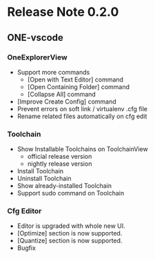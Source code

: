 # Release Note 0.2.0

## ONE-vscode

### OneExplorerView

- Support more commands
  - [Open with Text Editor] command
  - [Open Containing Folder] command
  - [Collapse All] command
- [Improve Create Config] command
- Prevent errors on soft link / virtualenv .cfg file
- Rename related files automatically on cfg edit

### Toolchain

- Show Installable Toolchains on ToolchainView
  - official release version
  - nightly release version
- Install Toolchain
- Uninstall Toolchain
- Show already-installed Toolchain
- Support sudo command on Toolchain

### Cfg Editor

- Editor is upgraded with whole new UI.
- [Optimize] section is now supported.
- [Quantize] section is now supported.
- Bugfix
